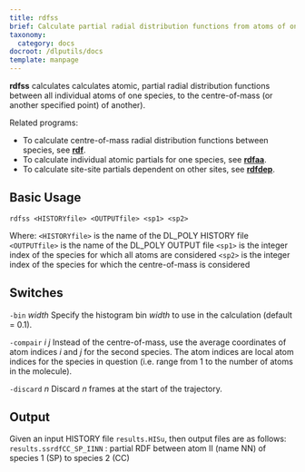 ```yaml
---
title: rdfss
brief: Calculate partial radial distribution functions from atoms of one species to the centre-of-mass of another
taxonomy:
  category: docs
docroot: /dlputils/docs
template: manpage
---
```


**rdfss** calculates calculates atomic, partial radial distribution functions between all individual atoms of one species, to the centre-of-mass (or another specified point) of another).

Related programs:
+ To calculate centre-of-mass radial distribution functions between species, see [**rdf**](/dlputils/docs/rdf).
+ To calculate individual atomic partials for one species, see [**rdfaa**](/dlputils/docs/rdfaa).
+ To calculate site-site partials dependent on other sites, see [**rdfdep**](/dlputils/docs/rdfdep).

## Basic Usage

```
rdfss <HISTORYfile> <OUTPUTfile> <sp1> <sp2>
```

Where:
`<HISTORYfile>` is the name of the DL_POLY HISTORY file
`<OUTPUTfile>` is the name of the DL_POLY OUTPUT file
`<sp1>` is the integer index of the species for which all atoms are considered
`<sp2>` is the integer index of the species for which the centre-of-mass is considered

## Switches

`-bin` _width_
Specify the histogram bin _width_ to use in the calculation (default = 0.1).

`-compair` _i_ _j_
Instead of the centre-of-mass, use the average coordinates of atom indices _i_ and _j_ for the second species. The atom indices are local atom indices for the species in question (i.e. range from 1 to the number of atoms in the molecule).

`-discard` _n_
Discard _n_ frames at the start of the trajectory.

## Output

Given an input HISTORY file `results.HISu`, then output files are as follows:
`results.ssrdfCC_SP_IINN` : partial RDF between atom II (name NN) of species 1 (SP) to species 2 (CC)


